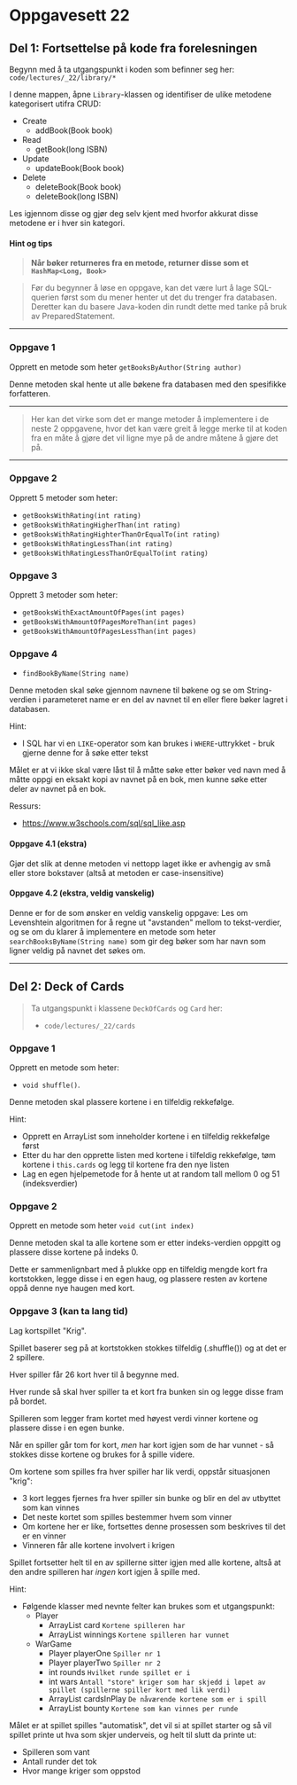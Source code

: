 # Oppgavesett 22

## Del 1: Fortsettelse på kode fra forelesningen

Begynn med å ta utgangspunkt i koden som befinner seg her:
`code/lectures/_22/library/*`

I denne mappen, åpne `Library`-klassen og identifiser de ulike metodene kategorisert utifra CRUD:

- Create
  - addBook(Book book)
- Read
  - getBook(long ISBN)
- Update
  - updateBook(Book book)
- Delete
  - deleteBook(Book book) 
  - deleteBook(long ISBN)

Les igjennom disse og gjør deg selv kjent med hvorfor akkurat disse metodene er i hver sin kategori.

#### Hint og tips

> **Når bøker returneres fra en metode, returner disse som et `HashMap<Long, Book>`**

> Før du begynner å løse en oppgave, kan det være lurt å lage SQL-querien først som du mener henter ut det du trenger fra databasen.
> Deretter kan du basere Java-koden din rundt dette med tanke på bruk av PreparedStatement.

---

### Oppgave 1

Opprett en metode som heter `getBooksByAuthor(String author)`

Denne metoden skal hente ut alle bøkene fra databasen med den spesifikke forfatteren.

---

> Her kan det virke som det er mange metoder å implementere i de neste 2 oppgavene,
hvor det kan være greit å legge merke til at koden fra en måte å gjøre det vil ligne mye på de andre måtene å gjøre det på.

---


### Oppgave 2

Opprett 5 metoder som heter:
- `getBooksWithRating(int rating)`
- `getBooksWithRatingHigherThan(int rating)`
- `getBooksWithRatingHighterThanOrEqualTo(int rating)`
- `getBooksWithRatingLessThan(int rating)`
- `getBooksWithRatingLessThanOrEqualTo(int rating)`

### Oppgave 3

Opprett 3 metoder som heter:
- `getBooksWithExactAmountOfPages(int pages)`
- `getBooksWithAmountOfPagesMoreThan(int pages)`
- `getBooksWithAmountOfPagesLessThan(int pages)`

### Oppgave 4

- `findBookByName(String name)`

Denne metoden skal søke gjennom navnene til bøkene og se om String-verdien i parameteret name er en del av navnet til en eller flere bøker lagret i databasen.

Hint:
- I SQL har vi en `LIKE`-operator som kan brukes i `WHERE`-uttrykket - bruk gjerne denne for å søke etter tekst

Målet er at vi ikke skal være låst til å måtte søke etter bøker ved navn med å måtte oppgi en eksakt kopi av navnet på en bok, men kunne søke etter deler av navnet på en bok.

Ressurs:
- https://www.w3schools.com/sql/sql_like.asp

#### Oppgave 4.1 (ekstra)

Gjør det slik at denne metoden vi nettopp laget ikke er avhengig av små eller store bokstaver (altså at metoden er case-insensitive)

#### Oppgave 4.2 (ekstra, veldig vanskelig)

Denne er for de som ønsker en veldig vanskelig oppgave:
Les om Levenshtein algoritmen for å regne ut "avstanden" mellom to tekst-verdier, og se om du klarer å implementere en metode som heter `searchBooksByName(String name)` som gir deg bøker som har navn som ligner veldig på navnet det søkes om.

---

## Del 2: Deck of Cards

> Ta utgangspunkt i klassene `DeckOfCards` og `Card` her:
> - `code/lectures/_22/cards`

### Oppgave 1

Opprett en metode som heter:
- `void shuffle()`.

Denne metoden skal plassere kortene i en tilfeldig rekkefølge.

Hint:
- Opprett en ArrayList som inneholder kortene i en tilfeldig rekkefølge først
- Etter du har den opprette listen med kortene i tilfeldig rekkefølge, tøm kortene i `this.cards` og legg til kortene fra den nye listen
- Lag en egen hjelpemetode for å hente ut at random tall mellom 0 og 51 (indeksverdier)

### Oppgave 2

Opprett en metode som heter `void cut(int index)`

Denne metoden skal ta alle kortene som er etter indeks-verdien oppgitt og plassere disse kortene på indeks 0.

Dette er sammenlignbart med å plukke opp en tilfeldig mengde kort fra kortstokken, legge disse i en egen haug, og plassere resten av kortene oppå denne nye haugen med kort.

### Oppgave 3 (kan ta lang tid)

Lag kortspillet "Krig".

Spillet baserer seg på at kortstokken stokkes tilfeldig (.shuffle()) og at det er 2 spillere.

Hver spiller får 26 kort hver til å begynne med.

Hver runde så skal hver spiller ta et kort fra bunken sin og legge disse fram på bordet.

Spilleren som legger fram kortet med høyest verdi vinner kortene og plassere disse i en egen bunke.

Når en spiller går tom for kort, _men_ har kort igjen som de har vunnet - så stokkes disse kortene og brukes for å spille videre.

Om kortene som spilles fra hver spiller har lik verdi, oppstår situasjonen "krig":
- 3 kort legges fjernes fra hver spiller sin bunke og blir en del av utbyttet som kan vinnes
- Det neste kortet som spilles bestemmer hvem som vinner
- Om kortene her er like, fortsettes denne prosessen som beskrives til det er en vinner
- Vinneren får alle kortene involvert i krigen

Spillet fortsetter helt til en av spillerne sitter igjen med alle kortene, altså at den andre spilleren har _ingen_ kort igjen å spille med.

Hint:
- Følgende klasser med nevnte felter kan brukes som et utgangspunkt:
  - Player
    - ArrayList<Card> card `Kortene spilleren har`
    - ArrayList<Card> winnings `Kortene spilleren har vunnet`
  - WarGame
    - Player playerOne `Spiller nr 1`
    - Player playerTwo `Spiller nr 2`
    - int rounds `Hvilket runde spillet er i`
    - int wars `Antall "store" kriger som har skjedd i løpet av spillet (spillerne spiller kort med lik verdi)`
    - ArrayList<Card> cardsInPlay `De nåværende kortene som er i spill`
    - ArrayList<Card> bounty `Kortene som kan vinnes per runde`

Målet er at spillet spilles "automatisk", det vil si at spillet starter og så vil spillet printe ut hva som skjer underveis, og helt til slutt da printe ut:
- Spilleren som vant
- Antall runder det tok
- Hvor mange kriger som oppstod
